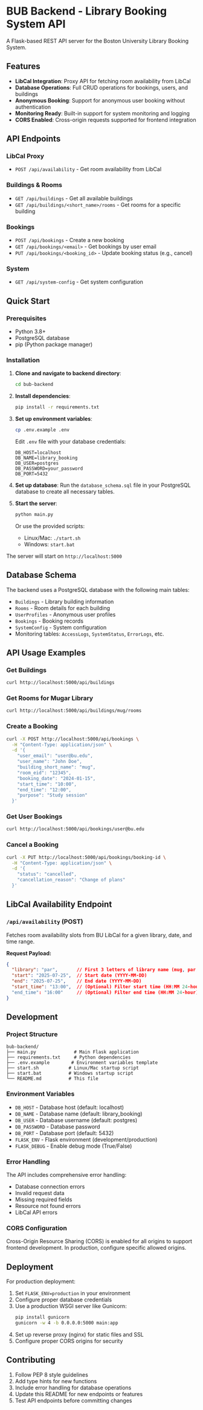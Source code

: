 # BUB Backend - Library Booking System API

A Flask-based REST API server for the Boston University Library Booking System.

## Features

- **LibCal Integration**: Proxy API for fetching room availability from LibCal
- **Database Operations**: Full CRUD operations for bookings, users, and buildings
- **Anonymous Booking**: Support for anonymous user booking without authentication
- **Monitoring Ready**: Built-in support for system monitoring and logging
- **CORS Enabled**: Cross-origin requests supported for frontend integration

## API Endpoints

### LibCal Proxy
- `POST /api/availability` - Get room availability from LibCal

### Buildings & Rooms
- `GET /api/buildings` - Get all available buildings
- `GET /api/buildings/<short_name>/rooms` - Get rooms for a specific building

### Bookings
- `POST /api/bookings` - Create a new booking
- `GET /api/bookings/<email>` - Get bookings by user email
- `PUT /api/bookings/<booking_id>` - Update booking status (e.g., cancel)

### System
- `GET /api/system-config` - Get system configuration

## Quick Start

### Prerequisites
- Python 3.8+
- PostgreSQL database
- pip (Python package manager)

### Installation

1. **Clone and navigate to backend directory**:
   ```bash
   cd bub-backend
   ```

2. **Install dependencies**:
   ```bash
   pip install -r requirements.txt
   ```

3. **Set up environment variables**:
   ```bash
   cp .env.example .env
   ```
   Edit `.env` file with your database credentials:
   ```
   DB_HOST=localhost
   DB_NAME=library_booking
   DB_USER=postgres
   DB_PASSWORD=your_password
   DB_PORT=5432
   ```

4. **Set up database**:
   Run the `database_schema.sql` file in your PostgreSQL database to create all necessary tables.

5. **Start the server**:
   ```bash
   python main.py
   ```
   
   Or use the provided scripts:
   - Linux/Mac: `./start.sh`
   - Windows: `start.bat`

The server will start on `http://localhost:5000`

## Database Schema

The backend uses a PostgreSQL database with the following main tables:
- `Buildings` - Library building information
- `Rooms` - Room details for each building
- `UserProfiles` - Anonymous user profiles
- `Bookings` - Booking records
- `SystemConfig` - System configuration
- Monitoring tables: `AccessLogs`, `SystemStatus`, `ErrorLogs`, etc.

## API Usage Examples

### Get Buildings
```bash
curl http://localhost:5000/api/buildings
```

### Get Rooms for Mugar Library
```bash
curl http://localhost:5000/api/buildings/mug/rooms
```

### Create a Booking
```bash
curl -X POST http://localhost:5000/api/bookings \
  -H "Content-Type: application/json" \
  -d '{
    "user_email": "user@bu.edu",
    "user_name": "John Doe",
    "building_short_name": "mug",
    "room_eid": "12345",
    "booking_date": "2024-01-15",
    "start_time": "10:00",
    "end_time": "12:00",
    "purpose": "Study session"
  }'
```

### Get User Bookings
```bash
curl http://localhost:5000/api/bookings/user@bu.edu
```

### Cancel a Booking
```bash
curl -X PUT http://localhost:5000/api/bookings/booking-id \
  -H "Content-Type: application/json" \
  -d '{
    "status": "cancelled",
    "cancellation_reason": "Change of plans"
  }'
```

## LibCal Availability Endpoint

### `/api/availability` (POST)
Fetches room availability slots from BU LibCal for a given library, date, and time range.

**Request Payload:**
```json
{
  "library": "par",       // First 3 letters of library name (mug, par, pic, sci)
  "start": "2025-07-25",  // Start date (YYYY-MM-DD)
  "end": "2025-07-25",    // End date (YYYY-MM-DD)
  "start_time": "13:00",  // (Optional) Filter start time (HH:MM 24-hour)
  "end_time": "16:00"     // (Optional) Filter end time (HH:MM 24-hour)
}
```

## Development

### Project Structure
```
bub-backend/
├── main.py              # Main Flask application
├── requirements.txt     # Python dependencies
├── .env.example        # Environment variables template
├── start.sh           # Linux/Mac startup script
├── start.bat          # Windows startup script
└── README.md          # This file
```

### Environment Variables
- `DB_HOST` - Database host (default: localhost)
- `DB_NAME` - Database name (default: library_booking)
- `DB_USER` - Database username (default: postgres)
- `DB_PASSWORD` - Database password
- `DB_PORT` - Database port (default: 5432)
- `FLASK_ENV` - Flask environment (development/production)
- `FLASK_DEBUG` - Enable debug mode (True/False)

### Error Handling
The API includes comprehensive error handling:
- Database connection errors
- Invalid request data
- Missing required fields
- Resource not found errors
- LibCal API errors

### CORS Configuration
Cross-Origin Resource Sharing (CORS) is enabled for all origins to support frontend development. In production, configure specific allowed origins.

## Deployment

For production deployment:

1. Set `FLASK_ENV=production` in your environment
2. Configure proper database credentials
3. Use a production WSGI server like Gunicorn:
   ```bash
   pip install gunicorn
   gunicorn -w 4 -b 0.0.0.0:5000 main:app
   ```
4. Set up reverse proxy (nginx) for static files and SSL
5. Configure proper CORS origins for security

## Contributing

1. Follow PEP 8 style guidelines
2. Add type hints for new functions
3. Include error handling for database operations
4. Update this README for new endpoints or features
5. Test API endpoints before committing changes
